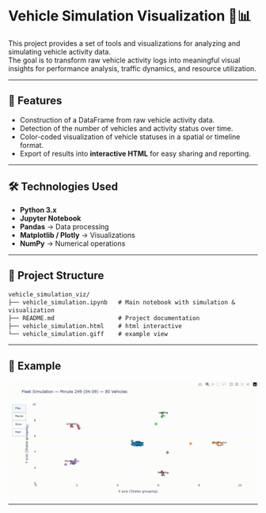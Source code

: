 # Vehicle Simulation Visualization 🚗📊

This project provides a set of tools and visualizations for analyzing and simulating vehicle activity data.  
The goal is to transform raw vehicle activity logs into meaningful visual insights for performance analysis, traffic dynamics, and resource utilization.

---

## 📌 Features
- Construction of a DataFrame from raw vehicle activity data.
- Detection of the number of vehicles and activity status over time.
- Color-coded visualization of vehicle statuses in a spatial or timeline format.
- Export of results into **interactive HTML** for easy sharing and reporting.

---

## 🛠️ Technologies Used
- **Python 3.x**
- **Jupyter Notebook**
- **Pandas** → Data processing
- **Matplotlib / Plotly** → Visualizations
- **NumPy** → Numerical operations

---

## 📂 Project Structure

```
vehicle_simulation_viz/
├── vehicle_simulation.ipynb   # Main notebook with simulation & visualization
├── README.md                  # Project documentation
├── vehicle_simulation.html    # html interactive
└── vehicle_simulation.giff    # example view 
```   
---
## 🎇 Example

![Example](vehicle_simulation_example.gif)

---

